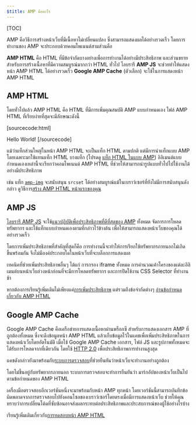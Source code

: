 ```yaml
---
$title: AMP คืออะไร
---
```

[TOC]

<amp-youtube
    data-videoid="lBTCB7yLs8Y"
    layout="responsive"
    width="480" height="270">
</amp-youtube>

AMP คือวิธีการสร้างหน้าเว็บที่มีเนื้อหาไม่เปลี่ยนแปลง ซึ่งสามารถแสดงผลได้อย่างรวดเร็ว
โดยการทำงานของ AMP จะประกอบด้วยคอมโพเนนต์สามส่วนคือ

**AMP HTML** คือ HTML ที่มีข้อจำกัดบางอย่างเพื่อการทำงานได้อย่างมีประสิทธิภาพ
และส่วนขยายสำหรับการสร้างเนื้อหาที่มีความสมบูรณ์มากกว่า HTML ทั่วไป
ไลบรารี **AMP JS** จะช่วยทำให้แสดงหน้า AMP HTML ได้อย่างรวดเร็ว
**Google AMP Cache** (ตัวเลือก) จะใช้ในการแสดงหน้า AMP HTML

## AMP HTML

โดยทั่วไปแล้ว AMP HTML คือ HTML ที่มีการเพิ่มคุณสมบัติ AMP แบบกำหนดเอง
ไฟล์ AMP HTML ที่เรียบง่ายที่สุดจะมีลักษณะดังนี้

[sourcecode:html]
<!doctype html>
<html ⚡>
 <head>
   <meta charset="utf-8">
   <link rel="canonical" href="hello-world.html">
   <meta name="viewport" content="width=device-width,minimum-scale=1,initial-scale=1">
   <style amp-boilerplate>body{-webkit-animation:-amp-start 8s steps(1,end) 0s 1 normal both;-moz-animation:-amp-start 8s steps(1,end) 0s 1 normal both;-ms-animation:-amp-start 8s steps(1,end) 0s 1 normal both;animation:-amp-start 8s steps(1,end) 0s 1 normal both}@-webkit-keyframes -amp-start{from{visibility:hidden}to{visibility:visible}}@-moz-keyframes -amp-start{from{visibility:hidden}to{visibility:visible}}@-ms-keyframes -amp-start{from{visibility:hidden}to{visibility:visible}}@-o-keyframes -amp-start{from{visibility:hidden}to{visibility:visible}}@keyframes -amp-start{from{visibility:hidden}to{visibility:visible}}</style><noscript><style amp-boilerplate>body{-webkit-animation:none;-moz-animation:none;-ms-animation:none;animation:none}</style></noscript>
   <script async src="https://cdn.ampproject.org/v0.js"></script>
 </head>
 <body>Hello World!</body>
</html>
[/sourcecode]

แม้ว่าแท็กส่วนใหญ่ในหน้า AMP HTML จะเป็นแท็ก HTML ตามปกติ
แต่มีการนำแท็กแบบ AMP โดยเฉพาะมาใช้แทนแท็ก HTML บางแท็ก (โปรดดู
[แท็ก HTML ในแบบ AMP](https://github.com/ampproject/amphtml/blob/master/spec/amp-html-format.md))
อิลิเมนต์แบบกำหนดเองเหล่านี้จะเรียกว่าคอมโพเนนต์ AMP HTML
ที่ช่วยให้สามารถนำรูปแบบทั่วไปไปใช้งานได้อย่างมีประสิทธิภาพ

เช่น แท็ก [`amp-img`](/docs/reference/amp-img.html)
จะสนับสนุน `srcset` ได้อย่างสมบูรณ์แม้ในเบราว์เซอร์ที่ยังไม่มีการสนับสนุนดังกล่าว
ดูวิธีการ[สร้าง AMP HTML หน้าแรกของคุณ](/docs/get_started/create.html)

## AMP JS

[ไลบรารี AMP JS](https://github.com/ampproject/amphtml/tree/master/src) จะใช้[แนวปฏิบัติเพื่อประสิทธิภาพที่ดีที่สุดของ AMP](/docs/get_started/technical_overview.html)
ทั้งหมด
จัดการการโหลดทรัพยากร และใช้แท็กแบบกำหนดเองตามที่กล่าวไว้ข้างต้น
เพื่อให้สามารถแสดงหน้าเว็บของคุณได้อย่างรวดเร็ว

โดยการเพิ่มประสิทธิภาพที่สำคัญที่สุดก็คือ การทำงานนี้จะทำให้การเรียกใช้ทรัพยากรภายนอกไม่เกิดขึ้นพร้อมกัน จึงไม่มีองค์ประกอบใดในหน้าเว็บที่จะบล็อกการแสดงผล

เทคนิคที่ช่วยเพิ่มประสิทธิภาพอื่นๆ ได้แก่ การกรอง iframe ทั้งหมด การคำนวณเค้าโครงของแต่ละอิลิเมนต์บนหน้าเว็บล่วงหน้าก่อนที่จะมีการโหลดทรัพยากร และการปิดใช้งาน CSS Selector ที่ทำงานช้า

หากต้องการเรียนรู้เพิ่มเติมไม่เพียงแค่[การเพิ่มประสิทธิภาพ](/docs/get_started/technical_overview.html) แต่รวมถึงข้อจำกัดต่างๆ [อ่านข้อกำหนดเกี่ยวกับ AMP HTML](https://github.com/ampproject/amphtml/blob/master/spec/amp-html-format.md)

## Google AMP Cache

Google AMP Cache คือเครือข่ายการแสดงเนื้อหาผ่านพร็อกซี
สำหรับการแสดงเอกสาร AMP ที่ถูกต้องทั้งหมด
ซึ่งจะดึงข้อมูลหน้า AMP HTML แล้วเก็บข้อมูลไว้ในแคชเพื่อเพิ่มประสิทธิภาพในการแสดงหน้าเว็บโดยอัตโนมัติ
เมื่อใช้ Google AMP Cache เอกสาร, ไฟล์ JS และรูปภาพทั้งหมดจะได้รับการโหลดจากที่เดียวกัน โดยใช้
[HTTP 2.0](https://http2.github.io/)
เพื่อประสิทธิภาพการทำงานสูงสุด

แคชดังกล่าวยังมาพร้อมกับ[ระบบการตรวจสอบ](https://github.com/ampproject/amphtml/tree/master/validator)ที่ช่วยยืนยันว่าหน้าเว็บจะทำงานอย่างถูกต้อง


โดยไม่ขึ้นอยู่กับทรัพยากรภายนอก
ระบบการตรวจสอบจะทำการยืนยันว่า
มาร์กอัปของหน้าเว็บเป็นไปตามข้อกำหนดของ AMP HTML

เครื่องมือตรวจสอบอีกเวอร์ชันหนึ่งจะมาพร้อมกับหน้า AMP ทุกหน้า โดยเวอร์ชันนี้สามารถบันทึกข้อผิดพลาดจากการตรวจสอบไปยังคอนโซลของเบราว์เซอร์โดยตรงเมื่อมีการแสดงหน้าเว็บ
ช่วยให้คุณทราบว่าการเปลี่ยนโค้ดที่ซับซ้อนอาจส่งผลกระทบต่อประสิทธิภาพและประสบการณ์ของผู้ใช้อย่างไรบ้าง


เรียนรู้เพิ่มเติมเกี่ยวกับ[การทดสอบหน้า AMP HTML](/docs/guides/validate.html)